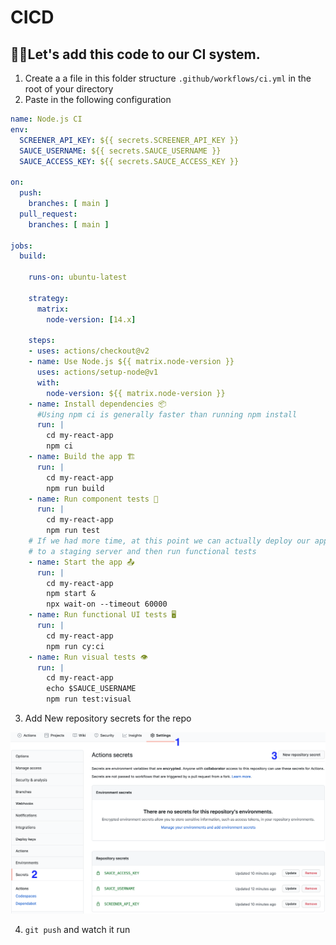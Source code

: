 # CICD

## 🏋️‍♀️Let's add this code to our CI system.

1. Create a a file in this folder structure `.github/workflows/ci.yml` in the root of your directory
2. Paste in the following configuration

```yml
name: Node.js CI
env:
  SCREENER_API_KEY: ${{ secrets.SCREENER_API_KEY }}
  SAUCE_USERNAME: ${{ secrets.SAUCE_USERNAME }}
  SAUCE_ACCESS_KEY: ${{ secrets.SAUCE_ACCESS_KEY }}

on:
  push:
    branches: [ main ]
  pull_request:
    branches: [ main ]

jobs:
  build:

    runs-on: ubuntu-latest

    strategy:
      matrix:
        node-version: [14.x]

    steps:
    - uses: actions/checkout@v2
    - name: Use Node.js ${{ matrix.node-version }}
      uses: actions/setup-node@v1
      with:
        node-version: ${{ matrix.node-version }}
    - name: Install dependencies 📦
      #Using npm ci is generally faster than running npm install
      run: |
        cd my-react-app
        npm ci
    - name: Build the app 🏗
      run: |
        cd my-react-app
        npm run build
    - name: Run component tests 🔸
      run: |
        cd my-react-app
        npm run test
    # If we had more time, at this point we can actually deploy our app
    # to a staging server and then run functional tests
    - name: Start the app 📤
      run: |
        cd my-react-app
        npm start &
        npx wait-on --timeout 60000
    - name: Run functional UI tests 🖥
      run: |
        cd my-react-app 
        npm run cy:ci
    - name: Run visual tests 👁
      run: |
        cd my-react-app
        echo $SAUCE_USERNAME
        npm run test:visual
```
3. Add New repository secrets for the repo

![adding secrets](../../graphics/secrets.png)

4. `git push` and watch it run